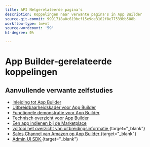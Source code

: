 ```yaml
---
title: API Netgerelateerde pagina's
description: Koppelingen naar verwante pagina's in App Builder
source-git-commit: 9991718a0c619bcf15e9de3102f8e77539bb588b
workflow-type: tm+mt
source-wordcount: '59'
ht-degree: 0%

---
```


# App Builder-gerelateerde koppelingen

## Aanvullende verwante zelfstudies

* [Inleiding tot App Builder](../app-builder/introduction-to-app-builder.md)
* [Uitbreidbaarheidskader voor App Builder](../app-builder/extensibility-framework-commerce-eventing.md)
* [Functionele demonstratie voor App Builder](../app-builder/app-builder-functional-demonstration.md)
* [Technisch overzicht voor App Builder](../app-builder/app-builder-technical-overview.md)
* [Een app indienen bij de Marketplace](../app-builder/submit-app-process.md)
* [ voltooi het overzicht van uitbreidingsinformatie ](https://developer.adobe.com/commerce/marketplace/guides/sellers/extension-information/) {target="_blank"}
* [ Sales Channel van Amazon op App Builder ](https://developer.adobe.com/commerce/extensibility/amazon-sales-channel/) {target="_blank"}
* [ Admin UI SDK ](https://developer.adobe.com/commerce/extensibility/admin-ui-sdk/) {target="_blank"}
